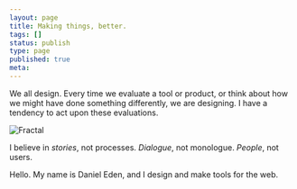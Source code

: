 ```yaml
---
layout: page
title: Making things, better.
tags: []
status: publish
type: page
published: true
meta:
---
```

We all design. Every time we evaluate a tool or product, or think about how we might have done something differently, we are designing. I have a tendency to act upon these evaluations.

<img src="http://daneden.me/wp-content/uploads/2012/03/Fractal.jpg" alt="Fractal" />

I believe in <em>stories</em>, not processes. <em>Dialogue</em>, not monologue. <em>People</em>, not users.

Hello. My name is Daniel Eden, and I design and make tools for the web.
